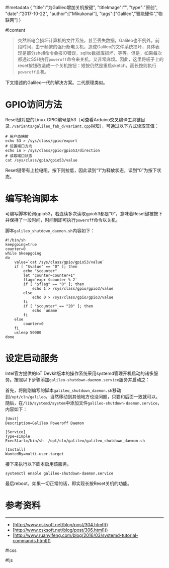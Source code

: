 #!metadata
{
    "title":"为Galileo增加关机按键",
    "titleImage":"",
    "type":"原创",
    "date":"2017-10-22",
    "author":["Mikukonai"],
    "tags":["Galileo","智能硬件","物联网"]
}

#!content

> 突然断电会损坏计算机的文件系统，甚至丢失数据，Galileo也不例外。前段时间，由于频繁的强行断电关机，造成Galileo的文件系统损坏，具体表现是部分shell命令会报IO错误，sqlite数据库损坏，等等。但是，如果每次都通过SSH执行`poweroff`命令来关机，又非常麻烦。因此，这里将板子上的reset按钮改造成一个关机按钮：短按仍然是重启sketch，而长按则执行`poweroff`关机。

下文描述的Galileo一代的解决方案。二代原理类似。

# GPIO访问方法

Reset键对应的Linux GPIO编号是53（可查看Arduino交叉编译工具链目录`./variants/galileo_fab_d/variant.cpp`得知），可通过以下方式读取其值：
```
# 用户态映射
echo 53 > /sys/class/gpio/export
# 设置端口方向
echo in > /sys/class/gpio/gpio53/direction
# 读取端口状态
cat /sys/class/gpio/gpio53/value
```
Reset键带有上拉电阻，按下则拉低，因此读到“1”为释放状态，读到“0”为按下状态。

# 编写轮询脚本

可编写脚本轮询gpio53，若连续多次读取gpio53都是“0”，意味着Reset键被按下并保持了一段时间，时间到即可执行`poweroff`命令以关机。

脚本`galileo_shutdown_daemon.sh`内容如下：
```
#!/bin/sh
keepgoing=true
counter=0
while $keepgoing
do
	value=`cat /sys/class/gpio/gpio53/value`
	if [ "$value" == "0" ]; then
		echo "$counter"
		let "counter=counter+1"
		flag=`expr $counter % 2`
		if [ "$flag" == "0" ]; then
			echo 1 > /sys/class/gpio/gpio3/value
		else
			echo 0 > /sys/class/gpio/gpio3/value
		fi
		if [ "$counter" == "20" ]; then
			echo `uname`
		fi
	else
		counter=0
	fi
	usleep 50000
done
```
# 设定启动服务

Intel官方提供的IoT Devkit版本的操作系统采用systemd管理开机启动的诸多服务。按照以下步骤添加`galileo-shutdown-daemon.service`服务并启动之：

首先，将刚刚编写的脚本`galileo_shutdown_daemon.sh`移动到`/opt/cln/galileo`。当然移动到其他地方也没问题，只要和后面一致就可以。随后，在`/lib/systemd/system`中添加文件`galileo-shutdown-daemon.service`，内容如下：
```
[Unit]
Description=Galileo Poweroff Daemon

[Service]
Type=simple
ExecStart=/bin/sh  /opt/cln/galileo/galileo_shutdown_daemon.sh

[Install]
WantedBy=multi-user.target
```

接下来执行以下脚本启用该服务。
```
systemctl enable galileo-shutdown-daemon.service
```


最后reboot，如果一切正常的话，即实现长按Reset关机的功能。

# 参考资料

---

+ [http://www.csksoft.net/blog/post/304.html]()
+ [http://www.csksoft.net/blog/post/306.html]()
+ [http://www.ruanyifeng.com/blog/2016/03/systemd-tutorial-commands.html]()


#!css

#!js

